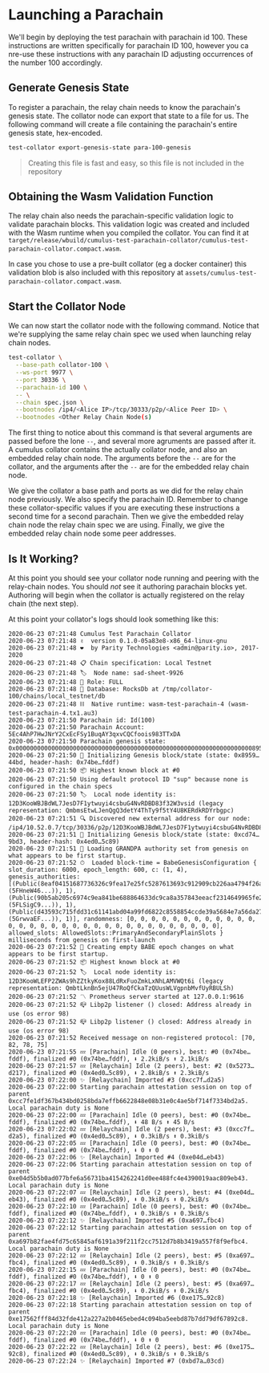 # Launching a Parachain

We'll begin by deploying the test parachain with parachain id 100. These instructions are written specifically for parachain ID 100, however you ca nre-use these instructions with any parachain ID adjusting occurrences of the number 100 accordingly.

## Generate Genesis State

To register a parachain, the relay chain needs to know the parachain's genesis state. The collator node can export that state to a file for us. The following command will create a file containing the parachain's entire genesis state, hex-encoded.

```bash
test-collator export-genesis-state para-100-genesis
```

> Creating this file is fast and easy, so this file is not included in the repository

## Obtaining the Wasm Validation Function

The relay chain also needs the parachain-specific validation logic to validate parachain blocks. This validation logic was created and included with the Wasm runtime when you compiled the collator. You can find it at `target/release/wbuild/cumulus-test-parachain-collator/cumulus-test-parachain-collator.compact.wasm`.

In case you chose to use a pre-built collator (eg a docker container) this validation blob is also included with this repository at `assets/cumulus-test-parachain-collator.compact.wasm`.

## Start the Collator Node
We can now start the collator node with the following command. Notice that we're supplying the same relay chain spec we used when launching relay chain nodes.

```bash
test-collator \
  --base-path collator-100 \
  --ws-port 9977 \
  --port 30336 \
  --parachain-id 100 \
  -- \
  --chain spec.json \
  --bootnodes /ip4/<Alice IP>/tcp/30333/p2p/<Alice Peer ID> \
  --bootnodes <Other Relay Chain Node(s)
```

The first thing to notice about this command is that several arguments are passed before the lone `--`, and several more agruments are passed after it. A cumulus collator contains the actually collator node, and also an embedded relay chain node. The arguments before the `--` are for the collator, and the arguments after the `--` are for the embedded relay chain node.

We give the collator a base path and ports as we did for the relay chain node previously. We also specify the parachain ID. Remember to change these collator-specific values if you are executing these instructions a second time for a second parachain. Then we give the embedded relay chain node the relay chain spec we are using. Finally, we give the embedded relay chain node some peer addresses.

## Is It Working?

At this point you should see your collator node running and peering with the relay-chain nodes. You should _not_ see it authoring parachain blocks yet. Authoring will begin when the collator is actually registered on the relay chain (the next step).

At this point your collator's logs should look something like this:
```
2020-06-23 07:21:48 Cumulus Test Parachain Collator
2020-06-23 07:21:48 ✌️  version 0.1.0-05a83e8-x86_64-linux-gnu
2020-06-23 07:21:48 ❤️  by Parity Technologies <admin@parity.io>, 2017-2020
2020-06-23 07:21:48 📋 Chain specification: Local Testnet
2020-06-23 07:21:48 🏷  Node name: sad-sheet-9926
2020-06-23 07:21:48 👤 Role: FULL
2020-06-23 07:21:48 💾 Database: RocksDb at /tmp/collator-100/chains/local_testnet/db
2020-06-23 07:21:48 ⛓  Native runtime: wasm-test-parachain-4 (wasm-test-parachain-4.tx1.au3)
2020-06-23 07:21:50 Parachain id: Id(100)
2020-06-23 07:21:50 Parachain Account: 5Ec4AhP7HwJNrY2CxEcFSy1BuqAY3qxvCQCfoois983TTxDA
2020-06-23 07:21:50 Parachain genesis state: 0x0000000000000000000000000000000000000000000000000000000000000000008959d19fd6f3c67c6e83c0db48a52f0a08bcd9e1cc216a171b75e75a045444bd03170a2e7597b7b7e3d84c05391d139a62b157e78786d8c082f29dcf4c11131400
2020-06-23 07:21:50 🔨 Initializing Genesis block/state (state: 0x8959…44bd, header-hash: 0x74be…fddf)
2020-06-23 07:21:50 📦 Highest known block at #0
2020-06-23 07:21:50 Using default protocol ID "sup" because none is configured in the chain specs
2020-06-23 07:21:50 🏷  Local node identity is: 12D3KooWBJBdWL7JesD7F1ytwuyi4csbuG4NvRDBD83f32W3vsid (legacy representation: QmbmsEtwLJenQgQ3detY4ThTy9f5tY4U8KERdkRDYrbgpc)
2020-06-23 07:21:51 🔍 Discovered new external address for our node: /ip4/10.52.0.7/tcp/30336/p2p/12D3KooWBJBdWL7JesD7F1ytwuyi4csbuG4NvRDBD83f32W3vsid
2020-06-23 07:21:51 🔨 Initializing Genesis block/state (state: 0xcd74…9bd3, header-hash: 0x4ed0…5c89)
2020-06-23 07:21:51 👴 Loading GRANDPA authority set from genesis on what appears to be first startup.
2020-06-23 07:21:52 ⏱  Loaded block-time = BabeGenesisConfiguration { slot_duration: 6000, epoch_length: 600, c: (1, 4), genesis_authorities: [(Public(8eaf04151687736326c9fea17e25fc5287613693c912909cb226aa4794f26a48 (5FHneW46...)), 1), (Public(90b5ab205c6974c9ea841be688864633dc9ca8a357843eeacf2314649965fe22 (5FLSigC9...)), 1), (Public(d43593c715fdd31c61141abd04a99fd6822c8558854ccde39a5684e7a56da27d (5GrwvaEF...)), 1)], randomness: [0, 0, 0, 0, 0, 0, 0, 0, 0, 0, 0, 0, 0, 0, 0, 0, 0, 0, 0, 0, 0, 0, 0, 0, 0, 0, 0, 0, 0, 0, 0, 0], allowed_slots: AllowedSlots::PrimaryAndSecondaryPlainSlots } milliseconds from genesis on first-launch
2020-06-23 07:21:52 👶 Creating empty BABE epoch changes on what appears to be first startup.
2020-06-23 07:21:52 📦 Highest known block at #0
2020-06-23 07:21:52 🏷  Local node identity is: 12D3KooWLEFP2ZWAs9hZZtkyKox88LdRxFuoZmkLxNhLAMVWQt6i (legacy representation: QmbtLknBn5ejU47RoQfCkaTzQUusWLVgpnbMvfUyRBULSh)
2020-06-23 07:21:52 〽 Prometheus server started at 127.0.0.1:9616
2020-06-23 07:21:52 📪 Libp2p listener () closed: Address already in use (os error 98)
2020-06-23 07:21:52 📪 Libp2p listener () closed: Address already in use (os error 98)
2020-06-23 07:21:52 Received message on non-registered protocol: [70, 82, 78, 75]
2020-06-23 07:21:55 💤 [Parachain] Idle (0 peers), best: #0 (0x74be…fddf), finalized #0 (0x74be…fddf), ⬇ 2.2kiB/s ⬆ 2.1kiB/s
2020-06-23 07:21:57 💤 [Relaychain] Idle (2 peers), best: #2 (0x5273…d217), finalized #0 (0x4ed0…5c89), ⬇ 2.8kiB/s ⬆ 2.3kiB/s
2020-06-23 07:22:00 ✨ [Relaychain] Imported #3 (0xcc7f…d2a5)
2020-06-23 07:22:00 Starting parachain attestation session on top of parent 0xcc7fe1df367b434bd0258bda7effb6622848e08b31e0c4ae5bf714f7334bd2a5. Local parachain duty is None
2020-06-23 07:22:00 💤 [Parachain] Idle (0 peers), best: #0 (0x74be…fddf), finalized #0 (0x74be…fddf), ⬇ 48 B/s ⬆ 45 B/s
2020-06-23 07:22:02 💤 [Relaychain] Idle (2 peers), best: #3 (0xcc7f…d2a5), finalized #0 (0x4ed0…5c89), ⬇ 0.3kiB/s ⬆ 0.3kiB/s
2020-06-23 07:22:05 💤 [Parachain] Idle (0 peers), best: #0 (0x74be…fddf), finalized #0 (0x74be…fddf), ⬇ 0 ⬆ 0
2020-06-23 07:22:06 ✨ [Relaychain] Imported #4 (0xe04d…eb43)
2020-06-23 07:22:06 Starting parachain attestation session on top of parent 0xe04d5b5b0ad077bfe6a56731ba4154262241d0ee488fc4e4390019aac809eb43. Local parachain duty is None
2020-06-23 07:22:07 💤 [Relaychain] Idle (2 peers), best: #4 (0xe04d…eb43), finalized #0 (0x4ed0…5c89), ⬇ 0.3kiB/s ⬆ 0.2kiB/s
2020-06-23 07:22:10 💤 [Parachain] Idle (0 peers), best: #0 (0x74be…fddf), finalized #0 (0x74be…fddf), ⬇ 0.3kiB/s ⬆ 0.3kiB/s
2020-06-23 07:22:12 ✨ [Relaychain] Imported #5 (0xa697…fbc4)
2020-06-23 07:22:12 Starting parachain attestation session on top of parent 0xa697b82fae4fd75c65845af6191a39f211f2cc7512d7b8b3419a557f8f9efbc4. Local parachain duty is None
2020-06-23 07:22:12 💤 [Relaychain] Idle (2 peers), best: #5 (0xa697…fbc4), finalized #0 (0x4ed0…5c89), ⬇ 0.3kiB/s ⬆ 0.3kiB/s
2020-06-23 07:22:15 💤 [Parachain] Idle (0 peers), best: #0 (0x74be…fddf), finalized #0 (0x74be…fddf), ⬇ 0 ⬆ 0
2020-06-23 07:22:17 💤 [Relaychain] Idle (2 peers), best: #5 (0xa697…fbc4), finalized #0 (0x4ed0…5c89), ⬇ 0.2kiB/s ⬆ 0.2kiB/s
2020-06-23 07:22:18 ✨ [Relaychain] Imported #6 (0xe175…92c8)
2020-06-23 07:22:18 Starting parachain attestation session on top of parent 0xe17562fff84d32fde412a227a2b0465ebed4c094ba5eebd87b7dd79df67892c8. Local parachain duty is None
2020-06-23 07:22:20 💤 [Parachain] Idle (0 peers), best: #0 (0x74be…fddf), finalized #0 (0x74be…fddf), ⬇ 0 ⬆ 0
2020-06-23 07:22:22 💤 [Relaychain] Idle (2 peers), best: #6 (0xe175…92c8), finalized #0 (0x4ed0…5c89), ⬇ 0.3kiB/s ⬆ 0.3kiB/s
2020-06-23 07:22:24 ✨ [Relaychain] Imported #7 (0xbd7a…03cd)
```
